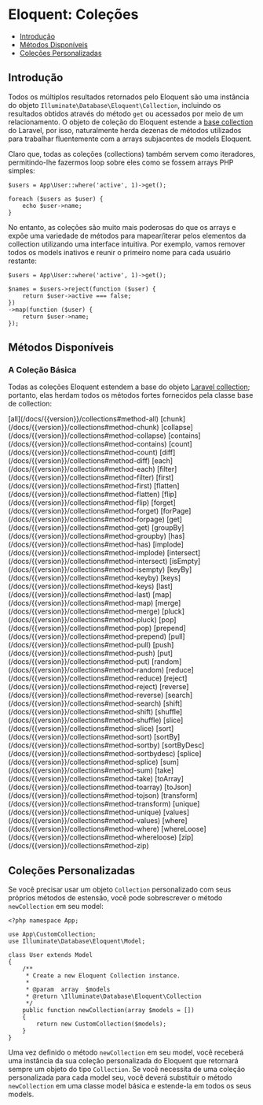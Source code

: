 # Eloquent: Coleções

- [Introdução](#introduction)
- [Métodos Disponíveis](#available-methods)
- [Coleções Personalizadas](#custom-collections)

<a name="introduction"></a>
## Introdução

Todos os múltiplos resultados retornados pelo Eloquent são uma instância do objeto `Illuminate\Database\Eloquent\Collection`, incluindo os resultados obtidos através do método `get` ou acessados por meio de um relacionamento. O objeto de coleção do Eloquent estende a [base collection](/docs/{{version}}/collections) do Laravel, por isso, naturalmente herda dezenas de métodos utilizados para trabalhar fluentemente com a arrays subjacentes de models Eloquent.

Claro que, todas as coleções (collections) também servem como iteradores, permitindo-lhe fazermos loop sobre eles como se fossem arrays PHP simples:

	$users = App\User::where('active', 1)->get();

	foreach ($users as $user) {
		echo $user->name;
	}

No entanto, as coleções são muito mais poderosas do que os arrays e expõe uma variedade de métodos para mapear/iterar pelos elementos da collection utilizando uma interface intuitiva. Por exemplo, vamos remover todos os models inativos e reunir o primeiro nome para cada usuário restante:


	$users = App\User::where('active', 1)->get();

	$names = $users->reject(function ($user) {
		return $user->active === false;
	})
	->map(function ($user) {
		return $user->name;
	});

<a name="available-methods"></a>
## Métodos Disponíveis

### A Coleção Básica

Todas as coleções Eloquent estendem a base do objeto [Laravel collection](/docs/{{version}}/collections); portanto, elas herdam todos os métodos fortes fornecidos pela classe base de collection:

<style>
	#collection-method-list > p {
		column-count: 3; -moz-column-count: 3; -webkit-column-count: 3;
		column-gap: 2em; -moz-column-gap: 2em; -webkit-column-gap: 2em;
	}

	#collection-method-list a {
		display: block;
	}
</style>

<div id="collection-method-list" markdown="1">
[all](/docs/{{version}}/collections#method-all)
[chunk](/docs/{{version}}/collections#method-chunk)
[collapse](/docs/{{version}}/collections#method-collapse)
[contains](/docs/{{version}}/collections#method-contains)
[count](/docs/{{version}}/collections#method-count)
[diff](/docs/{{version}}/collections#method-diff)
[each](/docs/{{version}}/collections#method-each)
[filter](/docs/{{version}}/collections#method-filter)
[first](/docs/{{version}}/collections#method-first)
[flatten](/docs/{{version}}/collections#method-flatten)
[flip](/docs/{{version}}/collections#method-flip)
[forget](/docs/{{version}}/collections#method-forget)
[forPage](/docs/{{version}}/collections#method-forpage)
[get](/docs/{{version}}/collections#method-get)
[groupBy](/docs/{{version}}/collections#method-groupby)
[has](/docs/{{version}}/collections#method-has)
[implode](/docs/{{version}}/collections#method-implode)
[intersect](/docs/{{version}}/collections#method-intersect)
[isEmpty](/docs/{{version}}/collections#method-isempty)
[keyBy](/docs/{{version}}/collections#method-keyby)
[keys](/docs/{{version}}/collections#method-keys)
[last](/docs/{{version}}/collections#method-last)
[map](/docs/{{version}}/collections#method-map)
[merge](/docs/{{version}}/collections#method-merge)
[pluck](/docs/{{version}}/collections#method-pluck)
[pop](/docs/{{version}}/collections#method-pop)
[prepend](/docs/{{version}}/collections#method-prepend)
[pull](/docs/{{version}}/collections#method-pull)
[push](/docs/{{version}}/collections#method-push)
[put](/docs/{{version}}/collections#method-put)
[random](/docs/{{version}}/collections#method-random)
[reduce](/docs/{{version}}/collections#method-reduce)
[reject](/docs/{{version}}/collections#method-reject)
[reverse](/docs/{{version}}/collections#method-reverse)
[search](/docs/{{version}}/collections#method-search)
[shift](/docs/{{version}}/collections#method-shift)
[shuffle](/docs/{{version}}/collections#method-shuffle)
[slice](/docs/{{version}}/collections#method-slice)
[sort](/docs/{{version}}/collections#method-sort)
[sortBy](/docs/{{version}}/collections#method-sortby)
[sortByDesc](/docs/{{version}}/collections#method-sortbydesc)
[splice](/docs/{{version}}/collections#method-splice)
[sum](/docs/{{version}}/collections#method-sum)
[take](/docs/{{version}}/collections#method-take)
[toArray](/docs/{{version}}/collections#method-toarray)
[toJson](/docs/{{version}}/collections#method-tojson)
[transform](/docs/{{version}}/collections#method-transform)
[unique](/docs/{{version}}/collections#method-unique)
[values](/docs/{{version}}/collections#method-values)
[where](/docs/{{version}}/collections#method-where)
[whereLoose](/docs/{{version}}/collections#method-whereloose)
[zip](/docs/{{version}}/collections#method-zip)
</div>

<a name="custom-collections"></a>
## Coleções Personalizadas

Se você precisar usar um objeto `Collection` personalizado com seus próprios métodos de estensão, você pode sobrescrever o método `newCollection` em seu model:


	<?php namespace App;

	use App\CustomCollection;
	use Illuminate\Database\Eloquent\Model;

	class User extends Model
	{
		/**
		 * Create a new Eloquent Collection instance.
		 *
		 * @param  array  $models
		 * @return \Illuminate\Database\Eloquent\Collection
		 */
		public function newCollection(array $models = [])
		{
			return new CustomCollection($models);
		}
	}

Uma vez definido o método `newCollection` em seu model, você receberá uma instância da sua coleção personalizada do Eloquent que retornará sempre um objeto do tipo `Collection`. Se você necessita de uma coleção personalizada para cada model seu, você deverá substituir o método `newCollection` em uma classe model básica e estende-la em todos os seus models.
